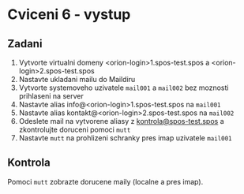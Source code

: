 # Cviceni 6 - vystup

## Zadani

1. Vytvorte virtualni domeny \<orion-login\>1.spos-test.spos a \<orion-login\>2.spos-test.spos
2. Nastavte ukladani mailu do Maildiru
3. Vytvorte systemoveho uzivatele `mail001` a `mail002` bez moznosti prihlaseni na server
4. Nastavte alias info@\<orion-login\>1.spos-test.spos na `mail001`
5. Nastavte alias kontakt@\<orion-login\>2.spos-test.spos na `mail002`
6. Odeslete mail na vytvorene aliasy z kontrola@spos-test.spos a zkontrolujte doruceni pomoci `mutt`
7. Nastavte `mutt` na prohlizeni schranky pres imap uzivatele `mail001`

## Kontrola

Pomoci `mutt` zobrazte dorucene maily (localne a pres imap).
